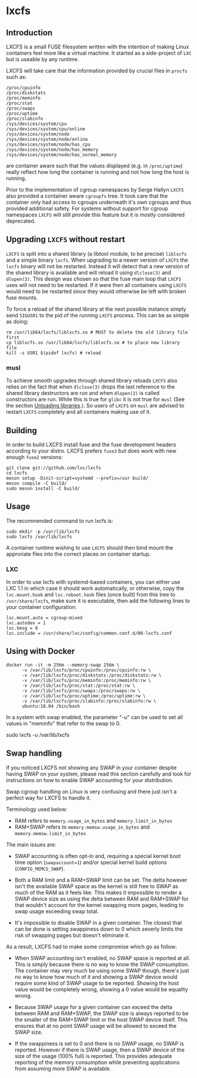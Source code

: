 # lxcfs

## Introduction
LXCFS is a small FUSE filesystem written with the intention of making Linux
containers feel more like a virtual machine. It started as a side-project of
`LXC` but is useable by any runtime.

LXCFS will take care that the information provided by crucial files in `procfs`
such as:

```
/proc/cpuinfo
/proc/diskstats
/proc/meminfo
/proc/stat
/proc/swaps
/proc/uptime
/proc/slabinfo
/sys/devices/system/cpu
/sys/devices/system/cpu/online
/sys/devices/system/node
/sys/devices/system/node/online
/sys/devices/system/node/has_cpu
/sys/devices/system/node/has_memory
/sys/devices/system/node/has_normal_memory
```

are container aware such that the values displayed (e.g. in `/proc/uptime`)
really reflect how long the container is running and not how long the host is
running.

Prior to the implementation of cgroup namespaces by Serge Hallyn `LXCFS` also
provided a container aware `cgroupfs` tree. It took care that the container
only had access to cgroups underneath it's own cgroups and thus provided
additional safety. For systems without support for cgroup namespaces `LXCFS`
will still provide this feature but it is mostly considered deprecated.

## Upgrading `LXCFS` without restart

`LXCFS` is split into a shared library (a libtool module, to be precise)
`liblxcfs` and a simple binary `lxcfs`. When upgrading to a newer version of
`LXCFS` the `lxcfs` binary will not be restarted. Instead it will detect that
a new version of the shared library is available and will reload it using
`dlclose(3)` and `dlopen(3)`. This design was chosen so that the fuse main loop
that `LXCFS` uses will not need to be restarted. If it were then all containers
using `LXCFS` would need to be restarted since they would otherwise be left
with broken fuse mounts.

To force a reload of the shared library at the next possible instance simply
send `SIGUSR1` to the pid of the running `LXCFS` process. This can be as simple
as doing:

    rm /usr/lib64/lxcfs/liblxcfs.so # MUST to delete the old library file first
    cp liblxcfs.so /usr/lib64/lxcfs/liblxcfs.so # to place new library file
    kill -s USR1 $(pidof lxcfs) # reload

### musl

To achieve smooth upgrades through shared library reloads `LXCFS` also relies
on the fact that when `dlclose(3)` drops the last reference to the shared
library destructors are run and when `dlopen(3)` is called constructors are
run. While this is true for `glibc` it is not true for `musl` (See the section
[Unloading libraries](https://wiki.musl-libc.org/functional-differences-from-glibc.html).).
So users of `LXCFS` on `musl` are advised to restart `LXCFS` completely and all
containers making use of it.

## Building

In order to build LXCFS install fuse and the fuse development headers according
to your distro. LXCFS prefers `fuse3` but does work with new enough `fuse2`
versions:

    git clone git://github.com/lxc/lxcfs
    cd lxcfs
    meson setup -Dinit-script=systemd --prefix=/usr build/
    meson compile -C build/
    sudo meson install -C build/

## Usage
The recommended command to run lxcfs is:

    sudo mkdir -p /var/lib/lxcfs
    sudo lxcfs /var/lib/lxcfs

A container runtime wishing to use `LXCFS` should then bind mount the
approriate files into the correct places on container startup.

### LXC
In order to use lxcfs with systemd-based containers, you can either use
LXC 1.1 in which case it should work automatically, or otherwise, copy
the `lxc.mount.hook` and `lxc.reboot.hook` files (once built) from this tree to
`/usr/share/lxcfs`, make sure it is executable, then add the
following lines to your container configuration:
```
lxc.mount.auto = cgroup:mixed
lxc.autodev = 1
lxc.kmsg = 0
lxc.include = /usr/share/lxc/config/common.conf.d/00-lxcfs.conf
```

## Using with Docker

```
docker run -it -m 256m --memory-swap 256m \
      -v /var/lib/lxcfs/proc/cpuinfo:/proc/cpuinfo:rw \
      -v /var/lib/lxcfs/proc/diskstats:/proc/diskstats:rw \
      -v /var/lib/lxcfs/proc/meminfo:/proc/meminfo:rw \
      -v /var/lib/lxcfs/proc/stat:/proc/stat:rw \
      -v /var/lib/lxcfs/proc/swaps:/proc/swaps:rw \
      -v /var/lib/lxcfs/proc/uptime:/proc/uptime:rw \
      -v /var/lib/lxcfs/proc/slabinfo:/proc/slabinfo:rw \
      ubuntu:18.04 /bin/bash
 ```

 In a system with swap enabled, the parameter "-u" can be used to set all values in "meminfo" that refer to the swap to 0.

 sudo lxcfs -u /var/lib/lxcfs

## Swap handling
If you noticed LXCFS not showing any SWAP in your container despite
having SWAP on your system, please read this section carefully and look
for instructions on how to enable SWAP accounting for your distribution.

Swap cgroup handling on Linux is very confusing and there just isn't a
perfect way for LXCFS to handle it.

Terminology used below:
 - RAM refers to `memory.usage_in_bytes` and `memory.limit_in_bytes`
 - RAM+SWAP refers to `memory.memsw.usage_in_bytes` and `memory.memsw.limit_in_bytes`

The main issues are:
 - SWAP accounting is often opt-in and, requiring a special kernel boot
   time option (`swapaccount=1`) and/or special kernel build options
   (`CONFIG_MEMCG_SWAP`).

 - Both a RAM limit and a RAM+SWAP limit can be set. The delta however
   isn't the available SWAP space as the kernel is still free to SWAP as
   much of the RAM as it feels like. This makes it impossible to render
   a SWAP device size as using the delta between RAM and RAM+SWAP for that
   wouldn't account for the kernel swapping more pages, leading to swap
   usage exceeding swap total.

 - It's impossible to disable SWAP in a given container. The closest
   that can be done is setting swappiness down to 0 which severly limits
   the risk of swapping pages but doesn't eliminate it.

As a result, LXCFS had to make some compromise which go as follow:
 - When SWAP accounting isn't enabled, no SWAP space is reported at all.
   This is simply because there is no way to know the SWAP consumption.
   The container may very much be using some SWAP though, there's just
   no way to know how much of it and showing a SWAP device would require
   some kind of SWAP usage to be reported. Showing the host value would be
   completely wrong, showing a 0 value would be equallty wrong.

 - Because SWAP usage for a given container can exceed the delta between
   RAM and RAM+SWAP, the SWAP size is always reported to be the smaller of
   the RAM+SWAP limit or the host SWAP device itself. This ensures that at no
   point SWAP usage will be allowed to exceed the SWAP size.

 - If the swappiness is set to 0 and there is no SWAP usage, no SWAP is reported.
   However if there is SWAP usage, then a SWAP device of the size of the
   usage (100% full) is reported. This provides adequate reporting of
   the memory consumption while preventing applications from assuming more
   SWAP is available.
